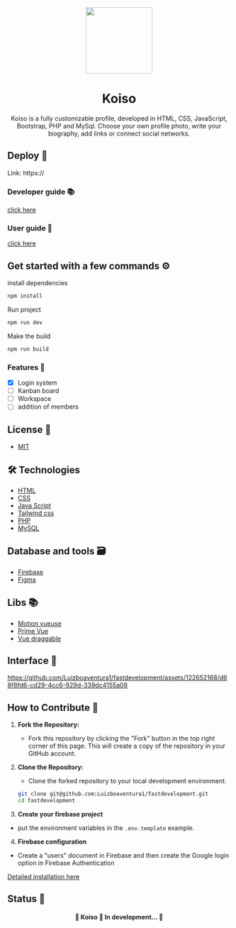 <div align="center">
  <img src="./assets/logo-fastdevelopment.png" width="150">
</div>

<h1 align="center">Koiso</h1>

<p align="center">Koiso is a fully customizable profile, developed in HTML, CSS, JavaScript, Bootstrap, PHP and MySql. Choose your own profile photo, write your biography, add links or connect social networks.</p>

## Deploy 🚀

Link: https://

### Developer guide 📚

[click here](./docs/developer-guide)

### User guide 📖

[click here](./docs/user-guide/Introdution.md)

## Get started with a few commands ⚙️

install dependencies

```bash
npm install
```

Run project

```bash
npm run dev
```

Make the build

```bash
npm run build
```

### Features 🌟

- [x] Login system
- [ ] Kanban board
- [ ] Workspace
- [ ] addition of members

## License 📜

- [MIT](./LICENSE)

## 🛠 Technologies

- [HTML](https://vuejs.org)
- [CSS](https://vuejs.org)
- [Java Script](https://nuxt.com)
- [Tailwind css](https://tailwindcss.com)
- [PHP](https://pinia.vuejs.org)
- [MySQL](https://sass-lang.com)

## Database and tools 🗃️

- [Firebase](https://firebase.google.com/?hl=pt-br)
- [Figma](www.figma.com)

## Libs 📚

- [Motion vueuse](https://motion.vueuse.org)
- [Prime Vue](https://primevue.org)
- [Vue draggable](https://sortablejs.github.io/Vue.Draggable/#/simple)

## Interface 🎨

<p align="center">



https://github.com/Luizboaventura1/fastdevelopment/assets/122652168/d68f8fd6-cd29-4cc6-929d-339dc4155a08


</p>

## How to Contribute 🚀

1. **Fork the Repository:**
   - Fork this repository by clicking the "Fork" button in the top right corner of this page. This will create a copy of the repository in your GitHub account.

2. **Clone the Repository:**
   - Clone the forked repository to your local development environment.

   ```bash
   git clone git@github.com:Luizboaventura1/fastdevelopment.git
   cd fastdevelopment

3. **Create your firebase project**
  - put the environment variables in the `.env.template` example.
  
4. **Firebase configuration**
  - Create a "users" document in Firebase and then create the Google login option in Firebase Authentication

[Detailed installation here](./docs//developer-guide/en-us/structure.md)

## Status 🚦

<h4 align="center"> 
	🚧  Koiso 🚀 In development...  🚧
</h4>

